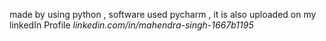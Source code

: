 made by using python ,
software used pycharm ,
it is also uploaded on my linkedIn Profile *linkedin.com/in/mahendra-singh-1667b1195*
